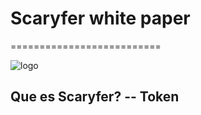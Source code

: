 # Scaryfer white paper
==========================

![logo](https://avatars.githubusercontent.com/u/93772875?v=4)


## Que es Scaryfer? -- Token
